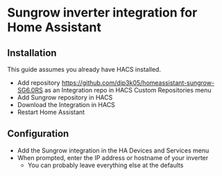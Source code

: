# Sungrow inverter integration for Home Assistant

## Installation

This guide assumes you already have HACS installed.

- Add repository https://github.com/djp3k05/homeassistant-sungrow-SG6.0RS as an Integration repo in HACS Custom Repositories menu
- Add Sungrow repository in HACS
- Download the Integration in HACS
- Restart Home Assistant

## Configuration

- Add the Sungrow integration in the HA Devices and Services menu
- When prompted, enter the IP address or hostname of your inverter
    - You can probably leave everything else at the defaults
